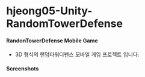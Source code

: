 # hjeong05-Unity-RandomTowerDefense

#### RandonTowerDefense Mobile Game
- 3D 형식의 랜덤타워디펜스 모바일 게임 프로젝트 입니다.

#### Screenshots
